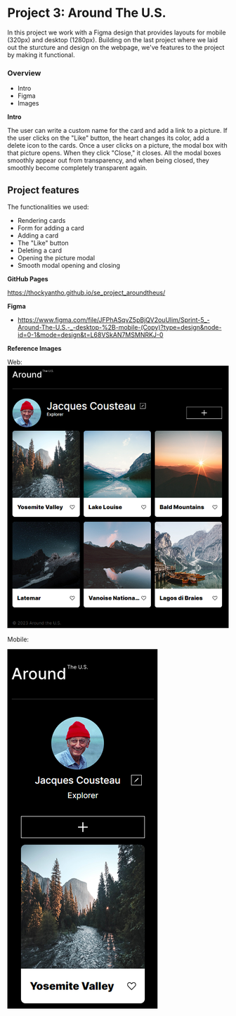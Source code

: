 # Project 3: Around The U.S.

In this project we work with a Figma design that provides layouts for mobile (320px) and desktop (1280px). Building on the last project where we laid out the sturcture and design on the webpage, we've features to the project by making it functional.

### Overview

- Intro
- Figma
- Images

**Intro**

The user can write a custom name for the card and add a link to a picture. If the user clicks on the "Like" button, the heart changes its color, add a delete icon to the cards. Once a user clicks on a picture, the modal box with that picture opens. When they click "Close," it closes. All the modal boxes smoothly appear out from transparency, and when being closed, they smoothly become completely transparent again.

## Project features

The functionalities we used:

- Rendering cards
- Form for adding a card
- Adding a card
- The "Like" button
- Deleting a card
- Opening the picture modal
- Smooth modal opening and closing

**GitHub Pages**

https://thockyantho.github.io/se_project_aroundtheus/

**Figma**

- https://www.figma.com/file/JFPhASqvZ5pBjQV2ouUlim/Sprint-5_-Around-The-U.S.-_-desktop-%2B-mobile-(Copy)?type=design&node-id=0-1&mode=design&t=L68VSkAN7MSMNRKJ-0

**Reference Images**

Web:
![Web Layout](images/Web.png)

Mobile:

![Mobile Lyout](images/Mobile.png)
